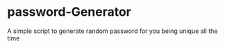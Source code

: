# password-Generator
A simple script to generate random password for  you being unique all the time


